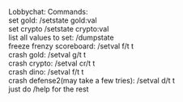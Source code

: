 Lobbychat:
Commands:<br>
set gold: /setstate gold:val<br>
set crypto /setstate crypto:val<br>
list all values to set: /dumpstate<br>
freeze frenzy scoreboard: /setval f/t t<br>
crash gold: /setval g/t t<br>
crash crypto: /setval cr/t t<br>
crash dino: /setval f/t t<br>
crash defense2(may take a few tries): /setval d/t t<br>
just do /help for the rest<br>
